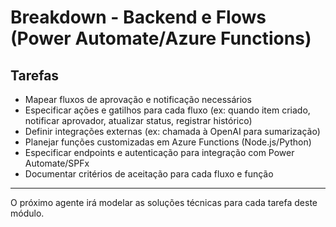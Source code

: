 # Breakdown - Backend e Flows (Power Automate/Azure Functions)

## Tarefas
- Mapear fluxos de aprovação e notificação necessários
- Especificar ações e gatilhos para cada fluxo (ex: quando item criado, notificar aprovador, atualizar status, registrar histórico)
- Definir integrações externas (ex: chamada à OpenAI para sumarização)
- Planejar funções customizadas em Azure Functions (Node.js/Python)
- Especificar endpoints e autenticação para integração com Power Automate/SPFx
- Documentar critérios de aceitação para cada fluxo e função

---

O próximo agente irá modelar as soluções técnicas para cada tarefa deste módulo.
